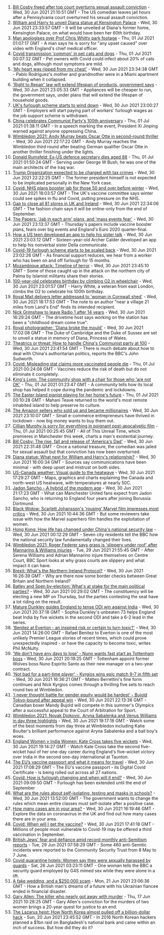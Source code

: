 1. [Bill Cosby freed after top court overturns sexual assault conviction](https://www.bbc.co.uk/news/world-us-canada-57671012) - Wed, 30 Jun 2021 21:10:51 GMT - The US comedian leaves jail hours after a Pennsylvania court overturned his sexual assault conviction.
2. [William and Harry to unveil Diana statue at Kensington Palace](https://www.bbc.co.uk/news/uk-57671175) - Wed, 30 Jun 2021 23:33:57 GMT - It will be unveiled at Diana's former home, Kensington Palace, on what would have been her 60th birthday.
3. [Man apologises over Prof Chris Whitty park footage](https://www.bbc.co.uk/news/uk-57675176) - Thu, 01 Jul 2021 01:07:17 GMT - A man says he is sorry for "any upset caused" over video with England's chief medical officer.
4. [Covid transmission 'common' in pet cats and dogs](https://www.bbc.co.uk/news/health-57666245) - Thu, 01 Jul 2021 00:07:32 GMT - Pet owners with Covid could infect about 20% of cats and dogs, although most symptoms are mild.
5. ['My heart was ripped from my chest'](https://www.bbc.co.uk/news/world-us-canada-57674422) - Wed, 30 Jun 2021 23:34:38 GMT - Pablo Rodríguez's mother and grandmother were in a Miami apartment building when it collapsed.
6. ['Right to Repair' law will extend lifespan of products, government says](https://www.bbc.co.uk/news/business-57665593) - Wed, 30 Jun 2021 23:05:33 GMT - Appliances will be cheaper to run, the government says, under plans that will extend the lifespan of household goods.
7. [UK's furlough scheme starts to wind down](https://www.bbc.co.uk/news/business-57665735) - Wed, 30 Jun 2021 23:00:27 GMT - Employers will start paying part of workers' furlough wages as the job support scheme is withdrawn.
8. [China celebrates Communist Party's 100th anniversary](https://www.bbc.co.uk/news/world-asia-china-57648236) - Thu, 01 Jul 2021 01:38:11 GMT - In a speech marking the event, President Xi Jinping warned against anyone oppressing China.
9. [Wimbledon 2021: Andy Murray beats Oscar Otte in second-round thriller](https://www.bbc.co.uk/sport/tennis/57670727) - Wed, 30 Jun 2021 22:17:22 GMT - Andy Murray reaches the Wimbledon third round after beating German qualifier Oscar Otte in another thriller finishing under the lights.
10. [Donald Rumsfeld: Ex-US defence secretary dies aged 88](https://www.bbc.co.uk/news/world-us-canada-57674117) - Thu, 01 Jul 2021 01:50:24 GMT - Serving under George W Bush, he was one of the main architects of the Iraq war.
11. [Trump Organization expected to be charged with tax crimes](https://www.bbc.co.uk/news/business-57669976) - Wed, 30 Jun 2021 22:22:25 GMT - The former president himself is not expected to be implicated personally in the New York case.
12. [Covid: NHS plans booster jab for those 50 and over before winter](https://www.bbc.co.uk/news/health-57667987) - Wed, 30 Jun 2021 18:03:57 GMT - The UK's vaccine committee says winter could see spikes in flu and Covid, putting pressure on the NHS.
13. [Gap to close all 81 stores in UK and Ireland](https://www.bbc.co.uk/news/business-57670737) - Wed, 30 Jun 2021 22:34:06 GMT - The fashion chain says it will be online-only from the end of September.
14. [The Papers: 'Jab in each arm' plans, and 'mass events fear'](https://www.bbc.co.uk/news/blogs-the-papers-57674522) - Wed, 30 Jun 2021 23:13:37 GMT - Thursday's papers include vaccine booster plans, fears over big events and England's Euro 2020 quarter-final.
15. [How a US teen developed an app to help his sister talk](https://www.bbc.co.uk/news/disability-57515272) - Wed, 30 Jun 2021 23:03:12 GMT - Sixteen-year-old Archer Calder developed an app to help his nonverbal sister Della communicate.
16. [Covid-19 furlough scheme starts to be scaled back](https://www.bbc.co.uk/news/business-57669489) - Wed, 30 Jun 2021 23:02:26 GMT - As financial support reduces, we hear from a worker who has been on and off furlough for 15 months.
17. [Mozambique attack: Timeline of terror](https://www.bbc.co.uk/news/world-africa-57672606) - Wed, 30 Jun 2021 23:45:10 GMT - Some of those caught up in the attack on the northern city of Palma by Islamist militants share their stories.
18. [100-year-old celebrates birthday by climbing O2 in wheelchair](https://www.bbc.co.uk/news/uk-england-london-57672876) - Wed, 30 Jun 2021 23:01:57 GMT - Harry White, a veteran from east London, climbs the O2 to celebrate his 100th birthday.
19. [Royal Mail delivers letter addressed to 'woman in Cornwall shed'](https://www.bbc.co.uk/news/uk-england-cornwall-57670098) - Wed, 30 Jun 2021 18:17:53 GMT - The note to an author "near a village 21 miles from Land's End" finds its intended recipient.
20. [Nick Grimshaw to leave Radio 1 after 14 years](https://www.bbc.co.uk/news/newsbeat-57670955) - Wed, 30 Jun 2021 16:29:24 GMT - The drivetime host says working on the station has been a "childhood dream come true".
21. [Royal photographer: 'Diana broke the mould'](https://www.bbc.co.uk/news/uk-57668926) - Wed, 30 Jun 2021 17:02:08 GMT - The Duke of Cambridge and the Duke of Sussex are set to unveil a statue in memory of Diana, Princess of Wales.
22. [Theatrics or threat: How to handle China's Communist party at 100](https://www.bbc.co.uk/news/world-asia-china-57666650) - Wed, 30 Jun 2021 23:41:54 GMT - There is much debate about how to deal with China's authoritarian politics, reports the BBC's John Sudworth.
23. [Covid: Misleading stat claims more vaccinated people die](https://www.bbc.co.uk/news/health-57610998) - Thu, 01 Jul 2021 00:24:08 GMT - Vaccines reduce the risk of death but do not eliminate it completely.
24. [King's Lynn: The community shop with a chair for those who 'are not OK'](https://www.bbc.co.uk/news/uk-england-norfolk-57496557) - Thu, 01 Jul 2021 01:23:47 GMT - A community tells how its local shop has helped it cope during the pandemic and lockdowns.
25. [The Easter Island pianist playing for her home's future](https://www.bbc.co.uk/news/world-latin-america-57472134) - Thu, 01 Jul 2021 00:10:28 GMT - Mahani Teave returned to the world's most remote inhabited island to help preserve its culture.
26. [The Amazon sellers who sold up and became millionaires](https://www.bbc.co.uk/news/business-57433960) - Wed, 30 Jun 2021 23:10:07 GMT - Small e-commerce entrepreneurs have thrived in lockdown - now big money wants to buy them out.
27. [Cillian Murphy is sorry for everything in poignant post-apocalyptic film](https://www.bbc.co.uk/news/entertainment-arts-57630571) - Thu, 01 Jul 2021 00:25:45 GMT - All of This Unreal Time, which premieres in Manchester this week, charts a man's existential journey.
28. [Bill Cosby: The rise, fall and release of 'America's Dad'](https://www.bbc.co.uk/news/entertainment-arts-30194819) - Wed, 30 Jun 2021 22:31:48 GMT - Once a national treasure, the comedian was jailed for sexual assault but that conviction has now been overturned.
29. [Diana statue: What next for William and Harry's relationship?](https://www.bbc.co.uk/news/uk-57669199) - Wed, 30 Jun 2021 16:00:34 GMT - Sources say communications have been minimal - with deep upset and mistrust on both sides.
30. [US-Canada weather: Visual guide to the heatwave](https://www.bbc.co.uk/news/world-us-canada-57665715) - Wed, 30 Jun 2021 17:29:27 GMT - Maps, graphics and charts explaining the Canada and north-west US heatwave, with temperatures at nearly 50C.
31. [Jadon Sancho - A hybrid of the modern age](https://www.bbc.co.uk/sport/football/57674033) - Wed, 30 Jun 2021 21:17:23 GMT - What can Manchester United fans expect from Jadon Sancho, who is returning to England four years after joining Borussia Dortmund.
32. [Black Widow: Scarlett Johansson's 'rousing' Marvel film impresses most critics](https://www.bbc.co.uk/news/entertainment-arts-57663436) - Wed, 30 Jun 2021 10:44:36 GMT - But some reviewers take issue with how the Marvel superhero film handles the exploitation of women.
33. [Hong Kong: How life has changed under China's national security law](https://www.bbc.co.uk/news/world-asia-china-57649442) - Wed, 30 Jun 2021 00:12:29 GMT - Seven city residents tell the BBC how the national security law fundamentally changed their lives.
34. [Wimbledon 2021: Roger Federer says grass is 'slippery under roof' after Mannarino & Williams injuries](https://www.bbc.co.uk/sport/tennis/57658435) - Tue, 29 Jun 2021 21:55:45 GMT - After Serena Williams and Adrian Mannarino injure themselves on Centre Court, BBC Sport looks at why grass courts are slippery and what impact it can have.
35. [Brexit: What's the Northern Ireland Protocol?](https://www.bbc.co.uk/news/explainers-53724381) - Wed, 30 Jun 2021 16:26:39 GMT - Why are there now some border checks between Great Britain and Northern Ireland?
36. [Batley and Spen by-election: What's at stake for the main political parties?](https://www.bbc.co.uk/news/uk-politics-57639970) - Wed, 30 Jun 2021 00:29:02 GMT - The constituency will be electing a new MP on Thursday, but the parties contesting the seat have a lot riding on the result.
37. [Mature Dunkley guides England to tense ODI win against India](https://www.bbc.co.uk/sport/cricket/57672858) - Wed, 30 Jun 2021 20:37:18 GMT - Sophia Dunkley's unbeaten 73 helps England beat India by five wickets in the second ODI and take a 6-2 lead in the series.
38. ['Benitez at Everton - an inspired risk or certain to turn toxic?'](https://www.bbc.co.uk/sport/football/57630636) - Wed, 30 Jun 2021 14:26:00 GMT - Rafael Benitez to Everton is one of the most unlikely Premier League stories of recent times, which could prove unexpectedly inspired - or have the capacity to become toxic, writes Phil McNulty.
39. ['We don't have any days to lose' - Nuno wants fast start as Tottenham boss](https://www.bbc.co.uk/sport/football/57669973) - Wed, 30 Jun 2021 20:19:25 GMT - Tottenham appoint former Wolves boss Nuno Espirito Santo as their new manager on a two-year contract.
40. ['Not bad for a part-time player' - Kyrgios wins epic match 9-7 in fifth set](https://www.bbc.co.uk/sport/tennis/57669026) - Wed, 30 Jun 2021 16:36:21 GMT - Matteo Berrettini's fine form continues and Nick Kyrgios comes through a thrilling five sets to reach round two at Wimbledon.
41. ['I never thought battle for gender equity would be hardest' - Bujold Tokyo-bound after appeal win](https://www.bbc.co.uk/sport/boxing/57672786) - Wed, 30 Jun 2021 22:13:36 GMT - Canadian boxer Mandy Bujold will compete in this summer's Olympics after a successful appeal to the Court of Arbitration for Sport.
42. [Wimbledon 2021: Novak Djokovic, Aryna Sabalenka and Venus Williams in day three highlights](https://www.bbc.co.uk/sport/av/tennis/57672090) - Wed, 30 Jun 2021 19:17:18 GMT - Watch some of the best moments from day three at Wimbledon including Katie Boulter's brilliant performance against Aryna Sabalenka and a ball boy's woes.
43. [England Women v India Women: Kate Cross takes five wickets](https://www.bbc.co.uk/sport/av/cricket/57670635) - Wed, 30 Jun 2021 19:14:27 GMT - Watch Kate Cross take the second five-wicket haul of her one-day career during England's five-wicket victory over India in the second one-day international at Taunton.
44. [The EU’s vaccine passport and what it means for travel](https://www.bbc.co.uk/news/explainers-57665765) - Wed, 30 Jun 2021 17:08:29 GMT - The EU's vaccine passport - its Digital Covid Certificate - is being rolled out across all 27 nations.
45. [Covid: How is furlough changing and when will it end?](https://www.bbc.co.uk/news/explainers-52135342) - Wed, 30 Jun 2021 09:09:50 GMT - Furlough has been extended until the end of September
46. [What are the rules about self-isolating, testing and masks in schools?](https://www.bbc.co.uk/news/education-51643556) - Wed, 30 Jun 2021 13:52:00 GMT - The government wants to change the rules which mean entire classes must self-isolate after a positive case.
47. [How many cases are in your area?](https://www.bbc.co.uk/news/uk-51768274) - Wed, 30 Jun 2021 16:19:46 GMT - Explore the data on coronavirus in the UK and find out how many cases there are in your area.
48. [Covid: When will I get the vaccine?](https://www.bbc.co.uk/news/health-55045639) - Wed, 30 Jun 2021 17:41:18 GMT - Millions of people most vulnerable to Covid-19 may be offered a third vaccination in September.
49. [British Jews' fear and defiance amid record monthly anti-Semitism reports](https://www.bbc.co.uk/news/uk-57339266) - Tue, 29 Jun 2021 07:58:29 GMT - Some 460 anti-Semitic incidents were reported to the Community Security Trust from 8 May to 7 June.
50. [Covid quarantine hotels: Women say they were sexually harassed by guards](https://www.bbc.co.uk/news/stories-57609164) - Sat, 26 Jun 2021 03:23:11 GMT - One woman tells the BBC a security guard employed by G4S mimed sex while they were alone in a lift.
51. [A fake wedding, and a $250,000 scam](https://www.bbc.co.uk/news/world-europe-57358241) - Mon, 21 Jun 2021 23:06:36 GMT - How a British man's dreams of a future with his Ukrainian fiancee ended in financial disaster.
52. [Gary Allen: The killer who nearly got away with murder](https://www.bbc.co.uk/news/uk-england-57331321) - Thu, 17 Jun 2021 10:28:25 GMT - Gary Allen's conviction for the murders of two women brings a 20-year quest for justice to an end.
53. [The Lazarus heist: How North Korea almost pulled off a billion-dollar hack](https://www.bbc.co.uk/news/stories-57520169) - Sun, 20 Jun 2021 23:45:52 GMT - In 2016 North Korean hackers planned a $1bn raid on Bangladesh's national bank and came within an inch of success. But how did they do it?

